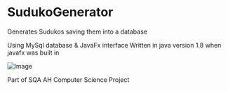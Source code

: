 # SudukoGenerator
Generates Sudukos saving them into a database

Using MySql database & JavaFx interface
Written in java version 1.8 when javafx was built in

<img src="https://i.gyazo.com/55f9d3403d498540947f36da5e275b1c.png" alt="Image">

Part of SQA AH Computer Science Project
